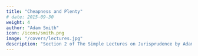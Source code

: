 ```yaml
---
title: "Cheapness and Plenty"
# date: 2015-09-30
weight: 4
author: "Adam Smith"
icon: /icons/smith.png
image: "/covers/lectures.jpg"
description: "Section 2 of The Simple Lectures on Jurisprudence by Adam Smith"
---
```

